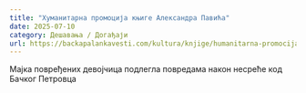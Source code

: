 ```yaml
---
title: "Хуманитарна промоција књиге Александра Павића"
date: 2025-07-10
category: Дешавања / Догађаји
url: https://backapalankavesti.com/kultura/knjige/humanitarna-promocija-knjige-aleksandra-pavica/
---
```


Мајка повређених девојчица подлегла повредама након несреће код Бачког Петровца
